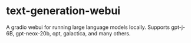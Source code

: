 # text-generation-webui
A gradio webui for running large language models locally. Supports gpt-j-6B, gpt-neox-20b, opt, galactica, and many others.

